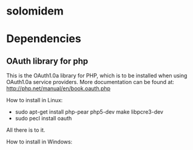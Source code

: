 solomidem
=========





Dependencies
============

OAuth library for php
---------------------

This is the OAuth1.0a library for PHP, which is to be installed when using OAuth1.0a service providers. More documentation can be found at: http://php.net/manual/en/book.oauth.php

How to install in Linux:

* sudo apt-get install php-pear php5-dev make libpcre3-dev
* sudo pecl install oauth

All there is to it.

How to install in Windows:
